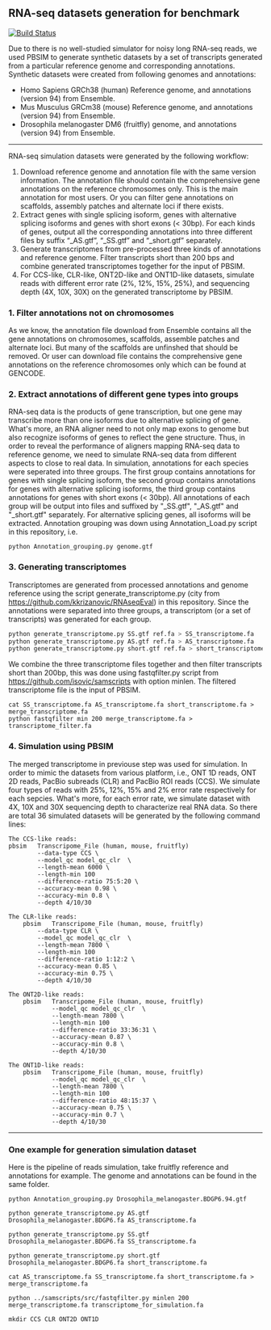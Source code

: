 ## RNA-seq datasets generation for benchmark

[![Build Status](https://travis-ci.org/joemccann/dillinger.svg?branch=master)](https://travis-ci.org/joemccann/dillinger)

Due to there is no well-studied simulator for noisy long RNA-seq reads, we used PBSIM to generate synthetic datasets by a set of transcripts generated from a particular reference genome and corresponding annotations. Synthetic datasets were created from following genomes and annotations:
  - Homo Sapiens GRCh38 (human) Reference genome, and annotations (version 94) from Ensemble.
  - Mus Musculus GRCm38 (mouse) Reference genome, and annotations (version 94) from Ensemble.
  - Drosophila melanogaster DM6 (fruitfly) genome, and annotations (version 94) from Ensemble.
 ---
RNA-seq simulation datasets were generated by the following workflow:
  1. Download reference genome and annotation file with the same version information. The annotation file should contain the comprehensive gene annotations on the reference chromosomes only. This is the main annotation for most users. Or you can filter gene annotations on scaffolds, assembly patches and alternate loci if there exists.
  2. Extract genes with single splicing isoform, genes with alternative splicing isoforms and genes with short exons (< 30bp). For each kinds of genes, output all the corresponding annotations into three different files by suffix “_AS.gtf”, “_SS.gtf” and “_short.gtf” separately.
  3. Generate transcriptomes from pre-processed three kinds of annotations and reference genome. Filter transcripts short than 200 bps and combine generated transcriptomes together for the input of PBSIM.
  4. For CCS-like, CLR-like, ONT2D-like and ONT1D-like datasets, simulate reads with different error rate (2%, 12%, 15%, 25%), and sequencing depth (4X, 10X, 30X) on the generated transcriptome by PBSIM.
 
### 1. Filter annotations not on chromosomes
As we know, the annotation file download from Ensemble contains all the gene annotations on chromosomes, scaffolds, assemble patches and alternate loci. But many of the scaffolds are unfinshed that should be removed. Or user can download file contains the comprehensive gene annotations on the reference chromosomes only which can be found at GENCODE.

### 2. Extract annotations of different gene types into groups
RNA-seq data is the products of gene transcription, but one gene may transcribe more than one isoforms due to alternative splicing of gene. What's more, an RNA aligner need to not only map exons to genome but also recognize isoforms of genes to reflect the gene structure. Thus, in order to reveal the performance of aligners mapping RNA-seq data to reference genome, we need to simulate RNA-seq data from different aspects to close to real data. In simulation, annotations for each species were seperated into three groups. The first group contains annotations for genes with single splicing isoform, the second group contains annotations for genes with alternative splicing isoforms, the third group contains annotations for genes with short exons (< 30bp). All annotations of each group will be output into files and suffixed by "_SS.gtf", "_AS.gtf" and "_short.gtf" separately. For alternative splicing genes, all isoforms will be extracted. Annotation grouping was down using Annotation_Load.py script in this repository, i.e.

```
python Annotation_grouping.py genome.gtf
```
### 3. Generating transcriptomes
Transcriptomes are generated from processed annotations and genome reference using the script generate_transcriptome.py (city from https://github.com/kkrizanovic/RNAseqEval) in this repository. Since the annotations were separated into three groups, a transcriptom (or a set of transcripts) was generated for each group.
```python
python generate_transcriptome.py SS.gtf ref.fa > SS_transcriptome.fa
python generate_transcriptome.py AS.gtf ref.fa > AS_transcriptome.fa
python generate_transcriptome.py short.gtf ref.fa > short_transcriptome.fa
```
We combine the three transcriptome files together and then filter transcripts short than 200bp, this was done using fastqfilter.py script from https://github.com/isovic/samscripts with option minlen. The filtered transcriptome file is the input of PBSIM.
```
cat SS_transcriptome.fa AS_transcriptome.fa short_transcriptome.fa > merge_transcriptome.fa
python fastqfilter min 200 merge_transcriptome.fa > transcriptome_filter.fa
```
### 4. Simulation using PBSIM
The merged transcriptome in previouse step was used for simulation. In order to mimic the datasets from various platform, i.e., ONT 1D reads, ONT 2D reads, PacBio subreads (CLR) and PacBio ROI reads (CCS). We simulate four types of reads with 25%, 12%, 15% and 2% error rate respectively for each sepcies. What's more, for each error rate, we simulate dataset with 4X, 10X and 30X sequencing depth to characterize real RNA data. So there are total 36 simulated datasets will be generated by the following command lines:
```
The CCS-like reads:
pbsim 	Transcripome_File (human, mouse, fruitfly)
        --data-type CCS \
        --model_qc model_qc_clr	 \
        --length-mean 6000 \
        --length-min 100
        --difference-ratio 75:5:20 \
        --accuracy-mean 0.98 \
        --accuracy-min 0.8 \
        --depth 4/10/30
```
```
The CLR-like reads: 
	pbsim 	Transcripome_File (human, mouse, fruitfly)
        --data-type CLR \
        --model_qc model_qc_clr	 \
        --length-mean 7800 \
        --length-min 100
        --difference-ratio 1:12:2 \
        --accuracy-mean 0.85 \
        --accuracy-min 0.75 \
        --depth 4/10/30
```
```
The ONT2D-like reads: 
	pbsim 	Transcripome_File (human, mouse, fruitfly)
            --model_qc model_qc_clr	 \
            --length-mean 7800 \
            --length-min 100
            --difference-ratio 33:36:31 \
            --accuracy-mean 0.87 \
            --accuracy-min 0.8 \
            --depth 4/10/30
```

```
The ONT1D-like reads: 
	pbsim 	Transcripome_File (human, mouse, fruitfly)
            --model_qc model_qc_clr	 \
            --length-mean 7800 \
            --length-min 100
            --difference-ratio 48:15:37 \
            --accuracy-mean 0.75 \
            --accuracy-min 0.7 \
            --depth 4/10/30
```


---
### One example for generation simulation dataset
Here is the pipeline of reads simulation, take fruitfly reference and annotations for example. The genome and annotations can be found in the same folder.
```
python Annotation_grouping.py Drosophila_melanogaster.BDGP6.94.gtf

python generate_transcriptome.py AS.gtf Drosophila_melanogaster.BDGP6.fa AS_transcriptome.fa

python generate_transcriptome.py SS.gtf Drosophila_melanogaster.BDGP6.fa SS_transcriptome.fa

python generate_transcriptome.py short.gtf Drosophila_melanogaster.BDGP6.fa short_transcriptome.fa

cat AS_transcriptome.fa SS_transcriptome.fa short_transcriptome.fa > merge_transcriptome.fa

python ../samscripts/src/fastqfilter.py minlen 200 merge_transcriptome.fa transcriptome_for_simulation.fa

mkdir CCS CLR ONT2D ONT1D

```
